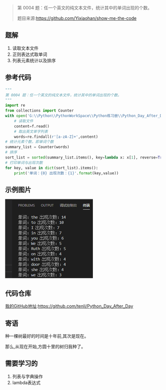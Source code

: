 > 第 0004 题：任一个英文的纯文本文件，统计其中的单词出现的个数。
>
> 题目来源:https://github.com/Yixiaohan/show-me-the-code

## 题解

1. 读取文本文件
2. 正则表达式取单词
3. 列表元素统计以及排序

## 参考代码

```python
"""
第 0004 题：任一个英文的纯文本文件，统计其中的单词出现的个数。
"""
import re
from collections import Counter
with open('G:\\Python\\PythonWorkSpace\\Python练习册\\Python_Day_After_Day\\第005天-english_text.txt',encoding='utf-8') as f:
    # 读取文件
    content=f.read()
    # 取出英文单字列表
    words=re.findall(r'[a-zA-Z]+',content)
# 统计元素个数，即单词个数
summary_list = Counter(words)
# 排序
sort_list = sorted(summary_list.items(), key=lambda x: x[1], reverse=True)
# 打印单词与出现次数
for key, value in dict(sort_list).items():
    print('单词：{0} 出现次数：{1}'.format(key,value))
```

## 示例图片

![image-20210126222059881](image-20210126222059881.png)

## 代码仓库

[我的GitHub地址](https://github.com/tenli/Python_Day_After_Day):https://github.com/tenli/Python_Day_After_Day

## 寄语

种一棵树最好的时间是十年前,其次是现在。

那么,从现在开始,方圆十里的树归我种了。

## 需要学习的

1. 列表与字典操作
2. lambda表达式